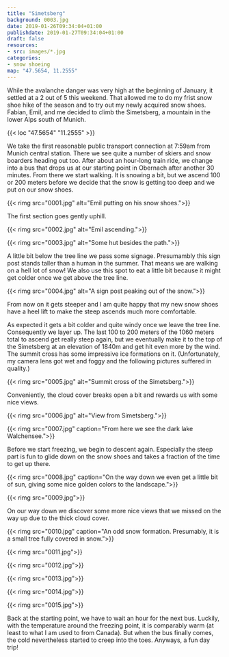 ```yaml
---
title: "Simetsberg"
background: 0003.jpg
date: 2019-01-26T09:34:04+01:00
publishdate: 2019-01-27T09:34:04+01:00
draft: false
resources:
- src: images/*.jpg
categories:
- snow shoeing
map: "47.5654, 11.2555"
---
```


While the avalanche danger was very high at the beginning of January, it settled
at a 2 out of 5 this weekend. That allowed me to do my frist snow shoe hike of
the season and to try out my newly acquired snow shoes. Fabian, Emil, and me
decided to climb the Simetsberg, a mountain in the lower Alps south of Munich.

{{< loc "47.5654" "11.2555" >}}

We take the first reasonable public transport connection at 7:59am from Munich
central station. There we see quite a number of skiers and snow boarders heading
out too. After about an hour-long train ride, we change into a bus that drops us
at our starting point in Obernach after another 30 minutes. From there we start
walking. It is snowing a bit, but we ascend 100 or 200 meters before we decide
that the snow is getting too deep and we put on our snow shoes.

{{< rimg src="0001.jpg" alt="Emil putting on his snow shoes.">}}

The first section goes gently uphill.

{{< rimg src="0002.jpg" alt="Emil ascending.">}}

{{< rimg src="0003.jpg" alt="Some hut besides the path.">}}

A little bit below the tree line we pass some signage. Presumambly this sign
post stands taller than a human in the summer. That means we are walking on
a hell lot of snow! We also use this spot to eat a little bit because it might
get colder once we get above the tree line.

{{< rimg src="0004.jpg" alt="A sign post peaking out of the snow.">}}

From now on it gets steeper and I am quite happy that my new snow shoes have
a heel lift to make the steep ascends much more comfortable.

As expected it gets a bit colder and quite windy once we leave the tree line.
Consequently we layer up. The last 100 to 200 meters of the 1060 meters total to
ascend get really steep again, but we eventually make it to the top of the
Simetsberg at an elevation of 1840m and get hit even more by the wind. The
summit cross has some impressive ice formations on it.  (Unfortunately, my
camera lens got wet and foggy and the following pictures suffered in quality.)

{{< rimg src="0005.jpg" alt="Summit cross of the Simetsberg.">}}

Conveniently, the cloud cover breaks open a bit and rewards us with some nice
views.

{{< rimg src="0006.jpg" alt="View from Simetsberg.">}}

{{< rimg src="0007.jpg" caption="From here we see the dark lake Walchensee.">}}

Before we start freezing, we begin to descent again. Especially the steep part
is fun to glide down on the snow shoes and takes a fraction of the time to get
up there.

{{< rimg src="0008.jpg" caption="On the way down we even get a little bit of sun, giving some nice golden colors to the landscape.">}}

{{< rimg src="0009.jpg">}}

On our way down we discover some more nice views that we missed on the way up
due to the thick cloud cover.

{{< rimg src="0010.jpg" caption="An odd snow formation. Presumably, it is a small tree fully covered in snow.">}}

{{< rimg src="0011.jpg">}}

{{< rimg src="0012.jpg">}}

{{< rimg src="0013.jpg">}}

{{< rimg src="0014.jpg">}}

{{< rimg src="0015.jpg">}}

Back at the starting point, we have to wait an hour for the next bus. Luckily,
with the temperature around the freezing point, it is comparably warm (at least
to what I am used to from Canada). But when the bus finally comes, the cold
nevertheless started to creep into the toes. Anyways, a fun day trip!
